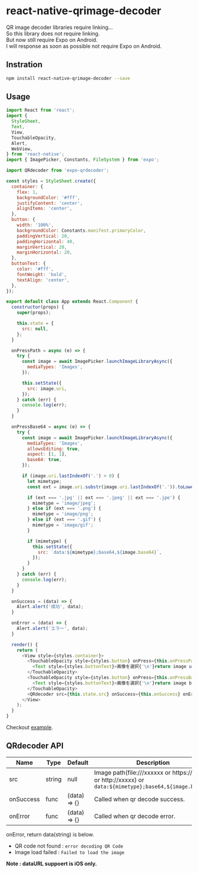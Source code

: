# react-native-qrimage-decoder
QR image decoder libraries require linking...  
So this library does not require linking.  
But now still require Expo on Android.  
I will response as soon as possible not require Expo on Android.

## Instration
```bash
npm install react-native-qrimage-decoder --save
```

## Usage
```js
import React from 'react';
import {
  StyleSheet,
  Text,
  View,
  TouchableOpacity,
  Alert,
  WebView,
} from 'react-native';
import { ImagePicker, Constants, FileSystem } from 'expo';

import QRdecoder from 'expo-qrdecoder';

const styles = StyleSheet.create({
  container: {
    flex: 1,
    backgroundColor: '#fff',
    justifyContent: 'center',
    alignItems: 'center',
  },
  button: {
    width: '100%',
    backgroundColor: Constants.manifest.primaryColor,
    paddingVertical: 20,
    paddingHorizontal: 40,
    marginVertical: 20,
    marginHorizontal: 20,
  },
  buttonText: {
    color: '#fff',
    fontWeight: 'bold',
    textAlign: 'center',
  },
});

export default class App extends React.Component {
  constructor(props) {
    super(props);

    this.state = {
      src: null,
    };
  }

  onPressPath = async (e) => {
    try {
      const image = await ImagePicker.launchImageLibraryAsync({
        mediaTypes: 'Images',
      });

      this.setState({
        src: image.uri,
      });
    } catch (err) {
      console.log(err);
    }
  }

  onPressBase64 = async (e) => {
    try {
      const image = await ImagePicker.launchImageLibraryAsync({
        mediaTypes: 'Images',
        allowsEditing: true,
        aspect: [1, 1],
        base64: true,
      });

      if (image.uri.lastIndexOf('.') > 0) {
        let mimetype;
        const ext = image.uri.substr(image.uri.lastIndexOf('.')).toLowerCase();

        if (ext === '.jpg' || ext === '.jpeg' || ext === '.jpe') {
          mimetype = 'image/jpeg';
        } else if (ext === '.png') {
          mimetype = 'image/png';
        } else if (ext === '.gif') {
          mimetype = 'image/gif';
        }

        if (mimetype) {
          this.setState({
            src: `data:${mimetype};base64,${image.base64}`,
          });
        }
      }
    } catch (err) {
      console.log(err);
    }
  }

  onSuccess = (data) => {
    Alert.alert('成功', data);
  }

  onError = (data) => {
    Alert.alert('エラー', data);
  }

  render() {
    return (
      <View style={styles.container}>
        <TouchableOpacity style={styles.button} onPress={this.onPressPath}>
          <Text style={styles.buttonText}>画像を選択{'\n'}return image uri(path)</Text>
        </TouchableOpacity>
        <TouchableOpacity style={styles.button} onPress={this.onPressBase64}>
          <Text style={styles.buttonText}>画像を選択{'\n'}return image base64</Text>
        </TouchableOpacity>
        <QRdecoder src={this.state.src} onSuccess={this.onSuccess} onError={this.onError} />
      </View>
    );
  }
}
```
Checkout [example](example).

## QRdecoder API
| Name | Type | Default | Description |
| --- | --- | --- | --- |
| src | string | null | Image path(file:///xxxxxx or https://xxxxx or http://xxxxx) or `data:${mimetype};base64,${image.base64}` |
| onSuccess | func | (data) => {} | Called when qr decode success. | 
| onError | func | (data) => {} | Called when qr decode error. | 
  
onError, return data(string) is below.  
* QR code not found : `error decoding QR Code`
* Image load failed : `Failed to load the image`

**Note : dataURL suppoert is iOS only.**